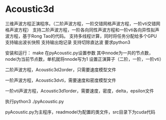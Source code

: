 # Acoustic3d
三维声波方程正演程序。（二阶声波方程，一阶交错网格声波方程，一阶vti交错网格声波方程）
支持二阶声波方程，一阶各向同性声波方程和一阶vti各向异性拟声波方程，基于Rong Tao的代码。
支持多线程计算，同时将任务分配给多个GPU
支持输出波长快照
支持输出炮记录
支持切除直达波
要求python3

安装和运行：
make
在pyAcoustic.py设置参数
其中nnode为一共的节点数，nodei为当前节点数，单机就将nnode写为1
设置正演算子（二阶，一阶，一阶vti）

二阶声波方程，Acoustic3d2order，只需要速度模型文件

一阶声波方程，Acoustic3dvti，需要速度和密度模型文件

一阶vti声波方程，Acoustic3d1order，需要速度，密度，delta，epsilon文件

执行python3 ./pyAcoustic.py

pyAcoustic.py为主程序，readmodel为配置的类文件，src目录下为cuda代码

